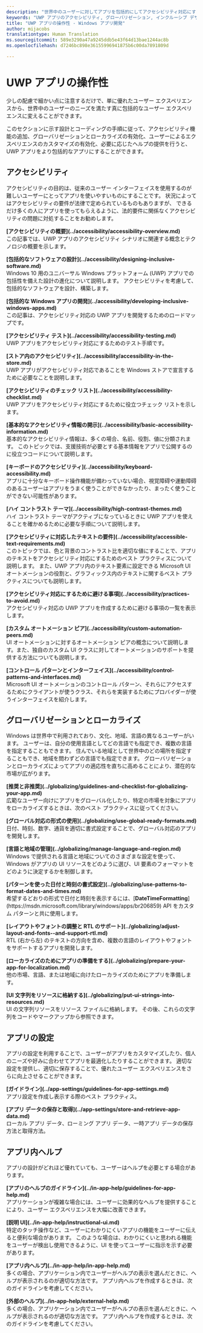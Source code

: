 ```yaml
---
description: "世界中のユーザーに対してアプリを包括的にしてアクセシビリティ対応にする方法について説明します。"
keywords: "UWP アプリのアクセシビリティ, グローバリゼーション, インクルーシブ デザイン アプリ, アクセシビリティ アプリの要件"
title: "UWP アプリの操作性 - Windows アプリ開発"
author: mijacobs
translationtype: Human Translation
ms.sourcegitcommit: 589e3290a47a9245ddb5e43f64d13bae1244ac8b
ms.openlocfilehash: d7246bc898e36155996941875b6c00da7891809d

---
```

# UWP アプリの操作性

<link rel="stylesheet" href="https://az835927.vo.msecnd.net/sites/uwp/Resources/css/custom.css">

少しの配慮で細かい点に注意するだけで、単に優れたユーザー エクスペリエンスから、世界中のユーザーのニーズを満たす真に包括的なユーザー エクスペリエンスに変えることができます。

このセクションに示す設計とコーディングの手順に従って、アクセシビリティ機能の追加、グローバリゼーションとローカライズの有効化、ユーザーによるエクスペリエンスのカスタマイズの有効化、必要に応じたヘルプの提供を行うと、UWP アプリをより包括的なアプリにすることができます。


## アクセシビリティ

アクセシビリティの目的は、従来のユーザー インターフェイスを使用するのが難しいユーザーにとってアプリを使いやすいものにすることです。 状況によってはアクセシビリティの要件が法律で定められているものもありますが、 できるだけ多くの人にアプリを使ってもらえるように、法的要件に関係なくアクセシビリティの問題に対処することをお勧めします。

<div class="side-by-side">
<div class="side-by-side-content">
  <div class="side-by-side-content-left">
<p><b>[アクセシビリティの概要](../accessibility/accessibility-overview.md)</b> <br/> この記事では、UWP アプリのアクセシビリティ シナリオに関連する概念とテクノロジの概要を示します。</p>
  </div>
  <div class="side-by-side-content-right">
<p><b>[包括的なソフトウェアの設計](../accessibility/designing-inclusive-software.md)</b><br/>Windows 10 用のユニバーサル Windows プラットフォーム (UWP) アプリでの包括性を備えた設計の進化について説明します。  アクセシビリティを考慮して、包括的なソフトウェアを設計、構築します。</p>
  </div>
</div>
</div>

<div class="side-by-side">
<div class="side-by-side-content">
  <div class="side-by-side-content-left">
<p><b>[包括的な Windows アプリの開発](../accessibility/developing-inclusive-windows-apps.md)</b><br/> この記事は、アクセシビリティ対応の UWP アプリを開発するためのロードマップです。</p>
  </div>
  <div class="side-by-side-content-right">
<p><b>[アクセシビリティ テスト](../accessibility/accessibility-testing.md) </b><br/>UWP アプリをアクセシビリティ対応にするためのテスト手順です。</p>
  </div>
</div>
</div>

<div class="side-by-side">
<div class="side-by-side-content">
  <div class="side-by-side-content-left">
<p><b>[ストア内のアクセシビリティ](../accessibility/accessibility-in-the-store.md)</b><br/>UWP アプリがアクセシビリティ対応であることを Windows ストアで宣言するために必要なことを説明します。</p>
  </div>
  <div class="side-by-side-content-right">
<p><b>[アクセシビリティのチェック リスト](../accessibility/accessibility-checklist.md)</b><br/>UWP アプリをアクセシビリティ対応にするために役立つチェック リストを示します。</p>
  </div>
</div>
</div>

<div class="side-by-side">
<div class="side-by-side-content">
  <div class="side-by-side-content-left">
<p><b>[基本的なアクセシビリティ情報の開示](../accessibility/basic-accessibility-information.md)</b><br/>基本的なアクセシビリティ情報は、多くの場合、名前、役割、値に分類されます。 このトピックでは、支援技術が必要とする基本情報をアプリで公開するのに役立つコードについて説明します。</p>
  </div>
  <div class="side-by-side-content-right">
<p><b>[キーボードのアクセシビリティ](../accessibility/keyboard-accessibility.md)</b><br/>アプリに十分なキーボード操作機能が備わっていない場合、視覚障碍や運動障碍のあるユーザーはアプリをうまく使うことができなかったり、まったく使うことができない可能性があります。</p>
  </div>
</div>
</div>

<div class="side-by-side">
<div class="side-by-side-content">
  <div class="side-by-side-content-left">
<p><b>[ハイ コントラスト テーマ](../accessibility/high-contrast-themes.md)</b><br/>ハイ コントラスト テーマがアクティブになっているときに UWP アプリを使えることを確かめるために必要な手順について説明します。 </p>
  </div>
  <div class="side-by-side-content-right">
<p><b>[アクセシビリティに対応したテキストの要件](../accessibility/accessible-text-requirements.md)</b><br/>このトピックでは、色と背景のコントラスト比を適切な値にすることで、アプリのテキストをアクセシビリティ対応にするためのベスト プラクティスについて説明します。 また、UWP アプリ内のテキスト要素に設定できる Microsoft UI オートメーションの役割と、グラフィックス内のテキストに関するベスト プラクティスについても説明します。</p>
  </div>
</div>
</div>

<div class="side-by-side">
<div class="side-by-side-content">
  <div class="side-by-side-content-left">
<p><b>[アクセシビリティ対応にするために避ける事項](../accessibility/practices-to-avoid.md)</b><br/>アクセシビリティ対応の UWP アプリを作成するために避ける事項の一覧を表示します。</p>
  </div>
  <div class="side-by-side-content-right">
<p><b>[カスタム オートメーション ピア](../accessibility/custom-automation-peers.md)</b><br/>UI オートメーションに対するオートメーション ピアの概念について説明します。また、独自のカスタム UI クラスに対してオートメーションのサポートを提供する方法についても説明します。</p>
  </div>
</div>
</div>

<div class="side-by-side">
<div class="side-by-side-content">
  <div class="side-by-side-content-left">
<p><b>[コントロール パターンとインターフェイス](../accessibility/control-patterns-and-interfaces.md)</b><br/>Microsoft UI オートメーションのコントロール パターン、それらにアクセスするためにクライアントが使うクラス、それらを実装するためにプロバイダーが使うインターフェイスを紹介します。</p>
  </div>
  <div class="side-by-side-content-right">
<p><b></b>   
</p>
  </div>
</div>
</div>



## グローバリゼーションとローカライズ

Windows は世界中で利用されており、文化、地域、言語の異なるユーザーがいます。 ユーザーは、自分の使用言語としてどの言語でも指定でき、複数の言語を指定することもできます。 住んでいる地域として世界中のどの場所を指定することもでき、地域を問わずどの言語でも指定できます。 グローバリゼーションとローカライズによってアプリの適応性を直ちに高めることにより、潜在的な市場が広がります。

<div class="side-by-side">
<div class="side-by-side-content">
  <div class="side-by-side-content-left">
<p><b>[推奨と非推奨](../globalizing/guidelines-and-checklist-for-globalizing-your-app.md)</b><br/>広範なユーザー向けにアプリをグローバル化したり、特定の市場を対象にアプリをローカライズするときは、次のベスト プラクティスに従ってください。</p>
  </div>
  <div class="side-by-side-content-right">
<p><b>[グローバル対応の形式の使用](../globalizing/use-global-ready-formats.md)</b><br/>日付、時刻、数字、通貨を適切に書式設定することで、グローバル対応のアプリを開発します。</p>
  </div>
</div>
</div>

<div class="side-by-side">
<div class="side-by-side-content">
  <div class="side-by-side-content-left">
<p><b>[言語と地域の管理](../globalizing/manage-language-and-region.md)</b><br/>Windows で提供される言語と地域についてのさまざまな設定を使って、Windows がアプリの UI リソースをどのように選び、UI 要素のフォーマットをどのように決定するかを制御します。</p>
  </div>
  <div class="side-by-side-content-right">
<p><b>[パターンを使った日付と時刻の書式設定](../globalizing/use-patterns-to-format-dates-and-times.md)</b><br/>希望するどおりの形式で日付と時刻を表示するには、[<strong>DateTimeFormatting</strong>](https://msdn.microsoft.com/library/windows/apps/br206859) API をカスタム パターンと共に使用します。</p>
  </div>
</div>
</div>

<div class="side-by-side">
<div class="side-by-side-content">
  <div class="side-by-side-content-left">
<p><b>[レイアウトやフォントの調整と RTL のサポート](../globalizing/adjust-layout-and-fonts--and-support-rtl.md)</b><br/>RTL (右から左) のテキストの方向を含め、複数の言語のレイアウトやフォントをサポートするアプリを開発します。</p>
  </div>
  <div class="side-by-side-content-right">
<p><b>[ローカライズのためにアプリの準備をする](../globalizing/prepare-your-app-for-localization.md)</b><br/>他の市場、言語、または地域に向けたローカライズのためにアプリを準備します。</p>
  </div>
</div>
</div>

<div class="side-by-side">
<div class="side-by-side-content">
  <div class="side-by-side-content-left">
<p><b>[UI 文字列をリソースに格納する](../globalizing/put-ui-strings-into-resources.md)</b><br/>UI の文字列リソースをリソース ファイルに格納します。 その後、これらの文字列をコードやマークアップから参照できます。</p>
  </div>
  <div class="side-by-side-content-right">
<b></b>   
<p></p>
  </div>
</div>
</div>


## アプリの設定

アプリの設定を利用することで、ユーザーがアプリをカスタマイズしたり、個人のニーズや好みに合わせてアプリを最適化したりすることができます。 適切な設定を提供し、適切に保存することで、優れたユーザー エクスペリエンスをさらに向上させることができます。

<div class="side-by-side">
<div class="side-by-side-content">
  <div class="side-by-side-content-left">
<p><b>[ガイドライン](../app-settings/guidelines-for-app-settings.md)</b><br/>アプリ設定を作成し表示する際のベスト プラクティス。</p>
  </div>
  <div class="side-by-side-content-right">
<p><b>[アプリ データの保存と取得](../app-settings/store-and-retrieve-app-data.md)</b><br/>ローカル アプリ データ、ローミング アプリ データ、一時アプリ データの保存方法と取得方法。</p>
  </div>
</div>
</div>

## アプリ内ヘルプ
アプリの設計がどれほど優れていても、ユーザーはヘルプを必要とする場合があります。

<div class="side-by-side">
<div class="side-by-side-content">
  <div class="side-by-side-content-left">
<p><b>[アプリのヘルプのガイドライン](../in-app-help/guidelines-for-app-help.md)</b><br/>アプリケーションが複雑な場合には、ユーザーに効果的なヘルプを提供することにより、ユーザー エクスペリエンスを大幅に改善できます。
</p>
  </div>
  <div class="side-by-side-content-right">
<p><b>[説明 UI](../in-app-help/instructional-ui.md)</b><br/>特定のタッチ操作など、ユーザーにわかりにくいアプリの機能をユーザーに伝えると便利な場合があります。 このような場合は、わかりにくいと思われる機能をユーザーが検出し使用できるように、UI を使ってユーザーに指示を示す必要があります。</p>
  </div>
</div>
</div>

<div class="side-by-side">
<div class="side-by-side-content">
  <div class="side-by-side-content-left">
<p><b>[アプリ内ヘルプ](../in-app-help/in-app-help.md)</b><br/>多くの場合、アプリケーション内でユーザーがヘルプの表示を選んだときに、ヘルプが表示されるのが適切な方法です。 アプリ内ヘルプを作成するときは、次のガイドラインを考慮してください。</p>
  </div>
  <div class="side-by-side-content-right">
<p><b>[外部のヘルプ](../in-app-help/external-help.md)</b><br/>多くの場合、アプリケーション内でユーザーがヘルプの表示を選んだときに、ヘルプが表示されるのが適切な方法です。 アプリ内ヘルプを作成するときは、次のガイドラインを考慮してください。</p>
  </div>
</div>
</div>



<!--HONumber=Aug16_HO5-->


